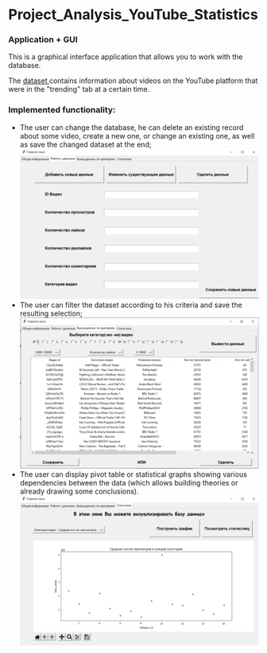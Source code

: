 # Project_Analysis_YouTube_Statistics

### Application + GUI
This is a graphical interface application that allows you to work with the database.
 
The [dataset ](https://www.kaggle.com/datasnaek/youtube-new?select=RUvideos.csv) contains information about videos on the YouTube platform 
that were in the "trending" tab at a certain time.

### Implemented functionality:

- The user can change the database, he can delete an existing record about some video, create a new one, or change an existing one, as well as save the changed dataset at the end;
![image](https://github.com/wLeem/Project_Analysis_YouTube_Statistics/blob/master/img/img2.png)
- The user can filter the dataset according to his criteria and save the resulting selection;
![image](https://github.com/wLeem/Project_Analysis_YouTube_Statistics/blob/master/img/img3.png)
- The user can display pivot table or statistical graphs showing various dependencies between the data (which allows building theories or already drawing some conclusions).
![image](https://github.com/wLeem/Project_Analysis_YouTube_Statistics/blob/master/img/img4.png)